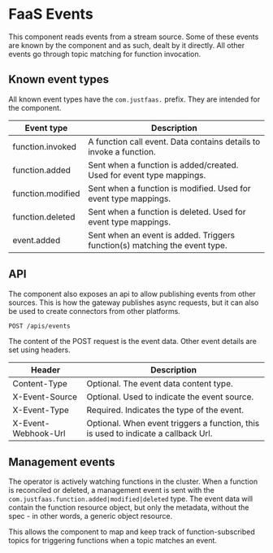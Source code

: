# FaaS Events

This component reads events from a stream source. Some of these events are known by the component and as such, dealt by it directly. All other events go through topic matching for function invocation.

## Known event types

All known event types have the `com.justfaas.` prefix. They are intended for the component.

| Event type             | Description                                                                |
|----------------------- | -------------------------------------------------------------------------- |
| function.invoked       | A function call event. Data contains details to invoke a function.         |
| function.added         | Sent when a function is added/created. Used for event type mappings.       |
| function.modified      | Sent when a function is modified. Used for event type mappings.            |
| function.deleted       | Sent when a function is deleted. Used for event type mappings.             |
| event.added            | Sent when an event is added. Triggers function(s) matching the event type. |


## API

The component also exposes an api to allow publishing events from other sources. This is how the gateway publishes async requests, but it can also be used to create connectors from other platforms.

```
POST /apis/events
```

The content of the POST request is the event data. Other event details are set using headers.

| Header              | Description                                                                       |
|-------------------- | ---------------------------------------------------------------------------------- |
| Content-Type        | Optional. The event data content type.                                             |
| X-Event-Source      | Optional. Used to indicate the event source.                                       |
| X-Event-Type        | Required. Indicates the type of the event.                                         |
| X-Event-Webhook-Url | Optional. When event triggers a function, this is used to indicate a callback Url. |

## Management events

The operator is actively watching functions in the cluster. When a function is reconciled or deleted, a management event is sent with the `com.justfaas.function.added|modified|deleted` type. The event data will contain the function resource object, but only the metadata, without the spec - in other words, a generic object resource. 

This allows the component to map and keep track of function-subscribed topics for triggering functions when a topic matches an event.
